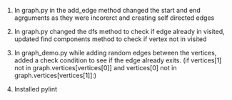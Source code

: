 1. In graph.py in the add_edge method changed the start and end agrguments as they were incorerct and creating self directed edges

2. In graph.py changed the dfs method to check if edge already in visited, updated find components method to check if vertex not in visited

3. In graph_demo.py while adding random edges between the vertices, added a check condition to see if the edge already exits.
(if vertices[1] not in graph.vertices[vertices[0]] and vertices[0] not in graph.vertices[vertices[1]]:)

4. Installed pylint
